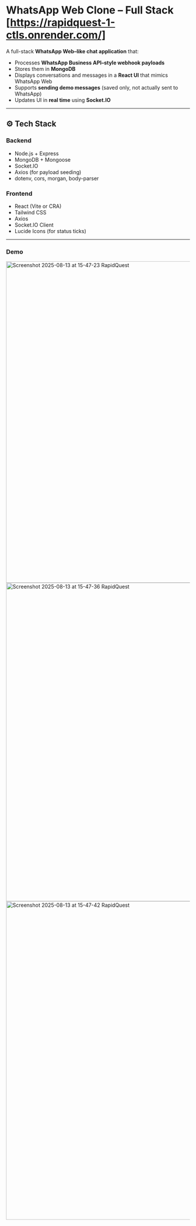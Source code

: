 # WhatsApp Web Clone – Full Stack [https://rapidquest-1-ctls.onrender.com/]

A full-stack **WhatsApp Web–like chat application** that:
- Processes **WhatsApp Business API–style webhook payloads**
- Stores them in **MongoDB**
- Displays conversations and messages in a **React UI** that mimics WhatsApp Web
- Supports **sending demo messages** (saved only, not actually sent to WhatsApp)
- Updates UI in **real time** using **Socket.IO**

---

## ⚙️ Tech Stack
### **Backend**
- Node.js + Express
- MongoDB + Mongoose
- Socket.IO
- Axios (for payload seeding)
- dotenv, cors, morgan, body-parser

### **Frontend**
- React (Vite or CRA)
- Tailwind CSS
- Axios
- Socket.IO Client
- Lucide Icons (for status ticks)

---

### Demo

<img width="1920" height="878" alt="Screenshot 2025-08-13 at 15-47-23 RapidQuest" src="https://github.com/user-attachments/assets/5ed50e9c-ce52-4297-b57a-1c3970338cc2" />
<img width="562" height="870" alt="Screenshot 2025-08-13 at 15-47-36 RapidQuest" src="https://github.com/user-attachments/assets/dcba949a-0d2b-4f4c-a231-32593fca7f5b" />
<img width="562" height="870" alt="Screenshot 2025-08-13 at 15-47-42 RapidQuest" src="https://github.com/user-attachments/assets/69b3789f-eda1-4988-8beb-0e3774bcb93b" />


